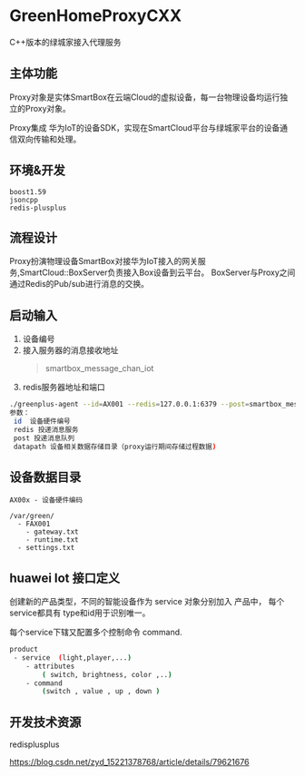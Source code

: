 
GreenHomeProxyCXX
========
C++版本的绿城家接入代理服务

## 主体功能

Proxy对象是实体SmartBox在云端Cloud的虚拟设备，每一台物理设备均运行独立的Proxy对象。

Proxy集成 华为IoT的设备SDK，实现在SmartCloud平台与绿城家平台的设备通信双向传输和处理。


## 环境&开发

    boost1.59
    jsoncpp
    redis-plusplus
     
## 流程设计

Proxy扮演物理设备SmartBox对接华为IoT接入的网关服务,SmartCloud::BoxServer负责接入Box设备到云平台。
BoxServer与Proxy之间通过Redis的Pub/sub进行消息的交换。
 
## 启动输入

1. 设备编号
2. 接入服务器的消息接收地址  
    > smartbox_message_chan_iot
3. redis服务器地址和端口    

```bash
./greenplus-agent --id=AX001 --redis=127.0.0.1:6379 --post=smartbox_message_chan_iot --datapath=/var/smartbox/iot
参数：
 id  设备硬件编号
 redis 投递消息服务
 post 投递消息队列
 datapath 设备相关数据存储目录（proxy运行期间存储过程数据)
```

## 设备数据目录

```
AX00x - 设备硬件编码

/var/green/
  - FAX001
    - gateway.txt
    - runtime.txt
  - settings.txt

```

## huawei Iot 接口定义
创建新的产品类型，不同的智能设备作为 service 对象分别加入 产品中， 每个 service都具有 type和id用于识别唯一。 

每个service下辖又配置多个控制命令 command.

```bash
product
 - service  (light,player,...)
    - attributes 
        ( switch, brightness, color ,..)
    - command 
        (switch , value , up , down )
```



## 开发技术资源

redisplusplus

https://blog.csdn.net/zyd_15221378768/article/details/79621676
